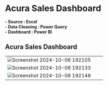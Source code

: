 # Acura Sales Dashboard
**- Source : Excel**  
**- Data Cleaning : Power Query**  
**- Dashboard : Power BI**  

## Acura Sales Dashboard

| | | |
|:-------------------------:|:-------------------------:|:-------------------------:|
| ![Screenshot 2024-10-08 192105](https://github.com/user-attachments/assets/04c825c1-063b-45fa-99c0-f85e5cc6b5a3)
| ![Screenshot 2024-10-08 192133](https://github.com/user-attachments/assets/635132b6-a73f-4b7b-96d7-cb7d2ef671b0)
|![Screenshot 2024-10-08 192148](https://github.com/user-attachments/assets/dae51c33-1fad-46dc-aedb-fed2622ec5ce)   |

